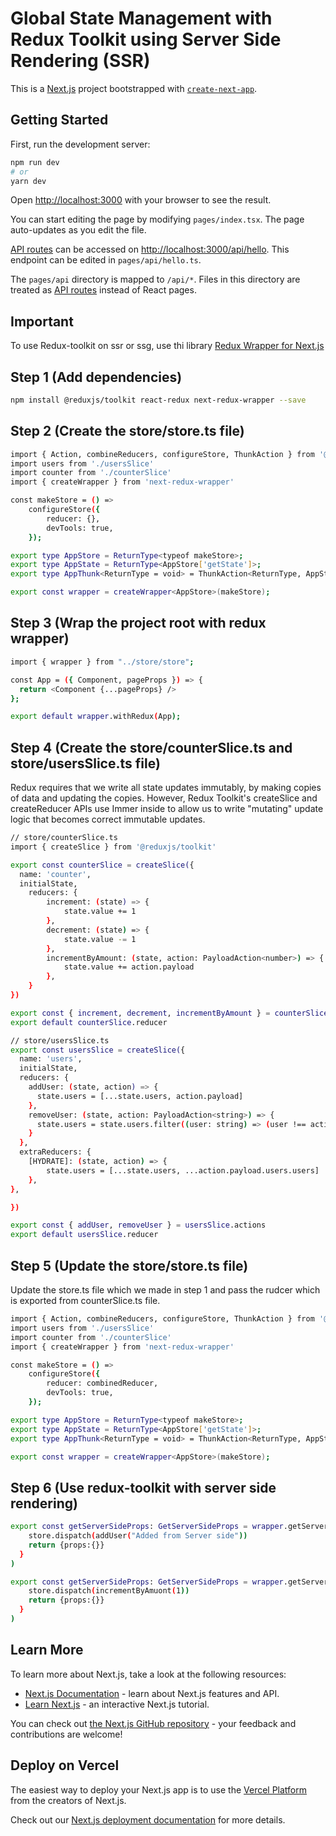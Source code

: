 # Global State Management with Redux Toolkit using  Server Side Rendering (SSR)

This is a [Next.js](https://nextjs.org/) project bootstrapped with [`create-next-app`](https://github.com/vercel/next.js/tree/canary/packages/create-next-app).

## Getting Started

First, run the development server:

```bash
npm run dev
# or
yarn dev
```

Open [http://localhost:3000](http://localhost:3000) with your browser to see the result.

You can start editing the page by modifying `pages/index.tsx`. The page auto-updates as you edit the file.

[API routes](https://nextjs.org/docs/api-routes/introduction) can be accessed on [http://localhost:3000/api/hello](http://localhost:3000/api/hello). This endpoint can be edited in `pages/api/hello.ts`.

The `pages/api` directory is mapped to `/api/*`. Files in this directory are treated as [API routes](https://nextjs.org/docs/api-routes/introduction) instead of React pages.


## Important
To use Redux-toolkit on ssr or ssg, use thi library [Redux Wrapper for Next.js](https://github.com/kirill-konshin/next-redux-wrapper#getstaticprops)


## Step 1 (Add dependencies)
```bash
npm install @reduxjs/toolkit react-redux next-redux-wrapper --save
```


## Step 2 (Create the store/store.ts file)
```bash
import { Action, combineReducers, configureStore, ThunkAction } from '@reduxjs/toolkit'
import users from './usersSlice'
import counter from './counterSlice'
import { createWrapper } from 'next-redux-wrapper'

const makeStore = () =>
    configureStore({
        reducer: {},
        devTools: true,
    });

export type AppStore = ReturnType<typeof makeStore>;
export type AppState = ReturnType<AppStore['getState']>;
export type AppThunk<ReturnType = void> = ThunkAction<ReturnType, AppState, unknown, Action>;

export const wrapper = createWrapper<AppStore>(makeStore);
```


## Step 3 (Wrap the project root with redux wrapper)

```bash
import { wrapper } from "../store/store";

const App = ({ Component, pageProps }) => {
  return <Component {...pageProps} />
};

export default wrapper.withRedux(App);
```

## Step 4 (Create the store/counterSlice.ts and store/usersSlice.ts file)
Redux requires that we write all state updates immutably, by making copies of data and updating the copies. However, Redux Toolkit's createSlice and createReducer APIs use Immer inside to allow us to write "mutating" update logic that becomes correct immutable updates.

```bash
// store/counterSlice.ts
import { createSlice } from '@reduxjs/toolkit'

export const counterSlice = createSlice({
  name: 'counter',
  initialState,
    reducers: {
        increment: (state) => {
            state.value += 1
        },
        decrement: (state) => {
            state.value -= 1
        },
        incrementByAmount: (state, action: PayloadAction<number>) => {
            state.value += action.payload
        },
    }
})

export const { increment, decrement, incrementByAmount } = counterSlice.actions
export default counterSlice.reducer

```

```bash
// store/usersSlice.ts
export const usersSlice = createSlice({
  name: 'users',
  initialState,
  reducers: {
    addUser: (state, action) => {
      state.users = [...state.users, action.payload]
    },
    removeUser: (state, action: PayloadAction<string>) => {
      state.users = state.users.filter((user: string) => (user !== action.payload))
    }
  },
  extraReducers: {
    [HYDRATE]: (state, action) => {
        state.users = [...state.users, ...action.payload.users.users]
    },
},

})

export const { addUser, removeUser } = usersSlice.actions
export default usersSlice.reducer

```

## Step 5 (Update the store/store.ts file)
Update the store.ts file which we made in step 1 and pass the rudcer which is exported from counterSlice.ts file. 

```bash
import { Action, combineReducers, configureStore, ThunkAction } from '@reduxjs/toolkit'
import users from './usersSlice'
import counter from './counterSlice'
import { createWrapper } from 'next-redux-wrapper'

const makeStore = () =>
    configureStore({
        reducer: combinedReducer,
        devTools: true,
    });

export type AppStore = ReturnType<typeof makeStore>;
export type AppState = ReturnType<AppStore['getState']>;
export type AppThunk<ReturnType = void> = ThunkAction<ReturnType, AppState, unknown, Action>;

export const wrapper = createWrapper<AppStore>(makeStore);
```

## Step 6 (Use redux-toolkit with server side rendering)

```bash
export const getServerSideProps: GetServerSideProps = wrapper.getServerSideProps((store) => async () => {
    store.dispatch(addUser("Added from Server side"))
    return {props:{}} 
  }
)
```

```bash
export const getServerSideProps: GetServerSideProps = wrapper.getServerSideProps((store) => async () => {
    store.dispatch(incrementByAmuont(1))
    return {props:{}} 
  }
)
```


## Learn More

To learn more about Next.js, take a look at the following resources:

- [Next.js Documentation](https://nextjs.org/docs) - learn about Next.js features and API.
- [Learn Next.js](https://nextjs.org/learn) - an interactive Next.js tutorial.

You can check out [the Next.js GitHub repository](https://github.com/vercel/next.js/) - your feedback and contributions are welcome!

## Deploy on Vercel

The easiest way to deploy your Next.js app is to use the [Vercel Platform](https://vercel.com/new?utm_medium=default-template&filter=next.js&utm_source=create-next-app&utm_campaign=create-next-app-readme) from the creators of Next.js.

Check out our [Next.js deployment documentation](https://nextjs.org/docs/deployment) for more details.
